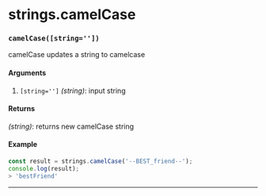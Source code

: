 # strings.camelCase

<!-- div class="doc-container" -->

<!-- div -->


<!-- div -->

<h3 id="camelcasestring"><code>camelCase([string=''])</code></h3>

camelCase updates a string to camelcase

#### Arguments
1. `[string='']` *(string)*: input string

#### Returns
*(string)*: returns new camelCase string

#### Example
```js
const result = strings.camelCase('--BEST_friend--');
console.log(result);
> 'bestFriend'
```
---

<!-- /div -->

<!-- /div -->

<!-- /div -->
